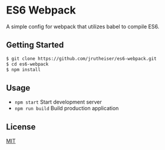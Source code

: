 # ES6 Webpack

A simple config for webpack that utilizes babel to compile ES6.

## Getting Started

```bash
$ git clone https://github.com/jrutheiser/es6-webpack.git
$ cd es6-webpack
$ npm install
```

## Usage

- `npm start` Start development server
- `npm run build` Build production application

## License

[MIT](https://github.com/jrutheiser/es6-webpack/blob/master/LICENSE)

